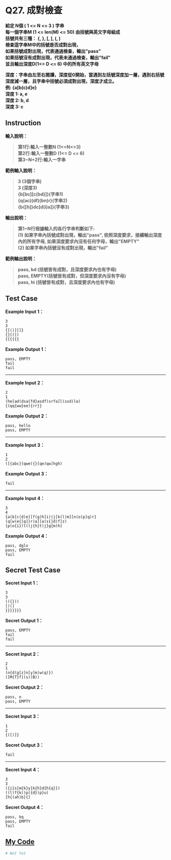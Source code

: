 # Q27. 成對檢查

**給定 N個 ( 1 <= N <= 3 ) 字串**  
**每一個字串M (1 <= len(M) <= 50) 由括號與英文字母組成**  
**括號共有三種： {, }, [, ], (, )**  
**檢查這字串M中的括號是否成對出現，**  
**如果括號成對出現，代表通過檢查，輸出"pass"**  
**如果括號沒有成對出現，代表未通過檢查，輸出"fail"**  
**並且輸出深度D(1<= D <= 6) 中的所有英文字母**  

**深度：字串由左至右閱讀，深度從0開始，當遇到左括號深度加一層，遇到右括號深度減一層，且字串中括號必須成對出現，深度才成立。**  
**例: {a[b(c)d]e}**  
**深度 1: a, e**  
**深度 2: b, d**  
**深度 3: c**  

## Instruction

**輸入說明：**  
> **第1行:輸入一整數N (1<=N<=3)**  
  **第2行:輸入一整數D (1<= D <= 6)**  
  **第3~N+2行:輸入一字串**  

**範例輸入說明：**  
> **3 (3個字串)**  
  **3 (深度3)**  
  **{b[bc][c(bd)]}(字串1)**  
  **{q(ac)(df)(bn)r}(字串2)**  
  **{b{[h]}dc[d(i)a]}(字串3)**  

**輸出說明：**  
> **第1~N行根據輸入的各行字串判斷如下:**  
  **(1) 如果字串內括號成對出現，輸出"pass", 依照深度要求，接續輸出深度內的所有字母, 如果深度要求內沒有任何字母，輸出"EMPTY"**  
  **(2) 如果字串內括號沒有成對出現，輸出"fail"**  

**範例輸出說明：**  
> **pass, bd (括號皆有成對，且深度要求內也有字母)**  
  **pass, EMPTY(括號皆有成對，但深度要求內沒有字母)**  
  **pass, hi (括號皆有成對，且深度要求內也有字母)**  

## Test Case

**Example Input 1：**  

    3
    3
    {[()][]}
    {}[(])
    {{{{{{
**Example Output 1：**  

    pass, EMPTY
    fail
    fail
- - -
**Example Input 2：**  

    2
    1
    (he[ad(dsa{fd}asdf)srfa]l(ssd)lo)
    {(qq{ww}ee){rr}}
**Example Output 2：**  

    pass, hello
    pass, EMPTY
- - -
**Example Input 3：**  

    1
    2
    ([{abc}]qwe({}[qe)qw]hgh)
**Example Output 3：**  

    fail
- - -
**Example Input 4：**  

    3
    4
    {a(b[c(d)e][f(g)h]i)(j[k(l)m][n(o)p]q)r}
    (q[w(e{[q]}r)a][a(s{}d)f]z)
    [p(o{i})l((j{h}t)j}g{m)h]
**Example Output 4：**  

    pass, dglo
    pass, EMPTY
    fail
## Secret Test Case

**Secret Input 1：**  

    3
    3
    (({}))
    [)(]
    }}}}}}}
**Secret Output 1：**  

    pass, EMPTY
    fail
    fail
- - -
**Secret Input 2：**  

    2
    1
    (n{d(g[z]n[y]m)w(q)})
    ([M{T}f](s)(B))
**Secret Output 2：**  

    pass, n
    pass, EMPTY
- - -
**Secret Input 3：**  

    1
    2
    {([)]}
**Secret Output 3：**  

    fail
- - -
**Secret Input 4：**  

    3
    3
    ({i}s[m{k}y]k{h}d{h{q}})
    ((l)f{k()p({d})p}u)
    [h{(ah)b}{]
**Secret Output 4：**  

    pass, kq
    pass, EMPTY
    fail
    
## [My Code](../HomeWork/q027.py)

```python
# Not Yet
```